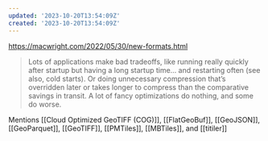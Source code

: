 ```yaml
---
updated: '2023-10-20T13:54:09Z'
created: '2023-10-20T13:54:09Z'
---
```

https://macwright.com/2022/05/30/new-formats.html

> Lots of applications make bad tradeoffs, like running really quickly after startup but having a long startup time… and restarting often (see also, cold starts). Or doing unnecessary compression that’s overridden later or takes longer to compress than the comparative savings in transit. A lot of fancy optimizations do nothing, and some do worse.

Mentions [[Cloud Optimized GeoTIFF (COG)]], [[FlatGeoBuf]], [[GeoJSON]], [[GeoParquet]], [[GeoTIFF]], [[PMTiles]], [[MBTiles]], and [[titiler]]
